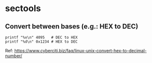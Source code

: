 # sectools

## Convert between bases (e.g.: HEX to DEC)
    printf "%x\n" 4095   # DEC to HEX
    printf "%d\n" 0x1234 # HEX to DEC

Ref: https://www.cyberciti.biz/faq/linux-unix-convert-hex-to-decimal-number/
